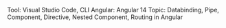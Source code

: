 Tool: Visual Studio Code, CLI
Angular: Angular 14
Topic: Databinding, Pipe, Component, Directive, Nested Component, Routing in Angular
